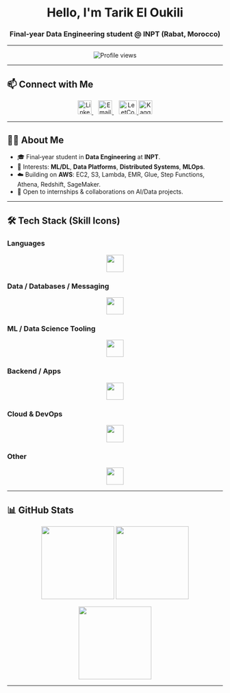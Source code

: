 <!-- Profile README — @TarikEloukili -->

<!-- ======= Banner ======= -->
<!-- Option A: Static header image in your repo root -->
<h1 align="center">Hello, I'm Tarik El Oukili</h1>

<!-- Option B: Local animated GIF banner (upload to /assets/banner.gif in this repo) -->
<!-- <p align="center"><img src="assets/banner.gif" alt="Tarik El Oukili — banner" /></p> -->



<h3 align="center">Final‑year Data Engineering student @ INPT (Rabat, Morocco)</h3>

--- 

<p align="center">
  <img src="https://komarev.com/ghpvc/?username=TarikEloukili&label=Profile%20Views&color=0e75b6&style=flat" alt="Profile views" />
</p>



---

## 📫 Connect with Me

<p align="center">
  <!-- Skill Icons: linkedin, gmail are available; Kaggle/LeetCode are not in Skill Icons -->
  <a href="https://www.linkedin.com/in/tarik-el-oukili/" target="_blank" title="LinkedIn">
    <img src="https://skillicons.dev/icons?i=linkedin" height="32" alt="LinkedIn"/>
  </a>
  &nbsp;&nbsp;
  <a href="mailto:tarik.eloukili@outlook.com" target="_blank" title="Email">
    <img src="https://skillicons.dev/icons?i=gmail" height="32" alt="Email"/>
  </a>
  &nbsp;&nbsp;
  <!-- Keep LeetCode/Kaggle as text links so we stay 100% Skill Icons for images -->
  <a href="https://leetcode.com/u/Tarik_El_Oukili/" target="_blank">
    <img src="https://raw.githubusercontent.com/rahuldkjain/github-profile-readme-generator/master/src/images/icons/Social/leet-code.svg" height="32" width="42" alt="LeetCode"/>
  </a>
  <a href="https://www.kaggle.com/tarikeloukili" target="_blank">
    <img src="https://img.icons8.com/windows/32/1FB6FF/kaggle.png" height="32" width="32" alt="Kaggle"/>
  </a>

</p>

---

## 🙋‍♂️ About Me
- 🎓 Final‑year student in **Data Engineering** at **INPT**.
- 🔭 Interests: **ML/DL**, **Data Platforms**, **Distributed Systems**, **MLOps**.
- ☁️ Building on **AWS**: EC2, S3, Lambda, EMR, Glue, Step Functions, Athena, Redshift, SageMaker.
- 🤝 Open to internships & collaborations on AI/Data projects.

---

## 🛠️ Tech Stack (Skill Icons)

<!-- Tip: perline condenses rows; theme can be 'dark' (default) or 'light' -->
### Languages
<p align="center">
  <img src="https://skillicons.dev/icons?i=python,java,scala,r,c,bash&perline=12" height="40" />
</p>

### Data / Databases / Messaging
<p align="center">
  <img src="https://skillicons.dev/icons?i=postgres,mysql,mongodb,dynamodb,redis,kafka&perline=12" height="40" />
</p>

### ML / Data Science Tooling
<p align="center">
  <!-- sklearn, pytorch, tensorflow are available; add opencv + jupyter + anaconda for DS workflow -->
  <img src="https://skillicons.dev/icons?i=sklearn,pytorch,tensorflow,opencv,anaconda&perline=12" height="40" />
</p>

### Backend / Apps
<p align="center">
  <img src="https://skillicons.dev/icons?i=django,fastapi,flask,react&perline=12" height="40" />
</p>

### Cloud & DevOps
<p align="center">
  <img src="https://skillicons.dev/icons?i=aws,docker,git,linux&perline=12" height="40" />
</p>

### Other
<p align="center">
  <img src="https://skillicons.dev/icons?i=latex&perline=12" height="40" />
</p>

---

## 📊 GitHub Stats
<p align="center">
  <img src="https://github-readme-stats.vercel.app/api?username=TarikEloukili&theme=radical&hide_border=false&include_all_commits=true&count_private=true" height="170" />
  <img src="https://github-readme-streak-stats.herokuapp.com/?user=TarikEloukili&theme=radical&hide_border=false" height="170" />
</p>

<!-- Optional: top languages (be mindful it looks at public repos only) -->
<p align="center">
  <img src="https://github-readme-stats.vercel.app/api/top-langs/?username=TarikEloukili&layout=compact&theme=radical&hide_border=false&langs_count=8" height="170" />
</p>

---



